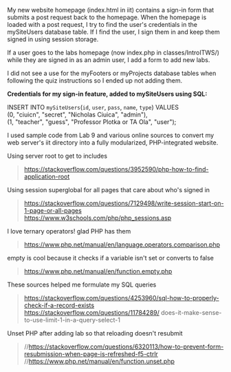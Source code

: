 My new website homepage (index.html in iit) contains a sign-in form that submits a post request back to the homepage.
When the homepage is loaded with a post request, I try to find the user's credentials in the mySiteUsers database table.
If I find the user, I sign them in and keep them signed in using session storage.

If a user goes to the labs homepage (now index.php in classes/IntroITWS/) while they are signed in as an admin user,
I add a form to add new labs.

I did not see a use for the myFooters or myProjects database tables when following the quiz instructions so I ended up not adding them.

**Credentials for my sign-in feature, added to mySiteUsers using SQL:**

INSERT INTO `mySiteUsers`(`id`, `user`, `pass`, `name`, `type`) VALUES   
(0, "ciuicn", "secret", "Nicholas Ciuica", "admin"),    
(1, "teacher", "guess", "Professor Plotka or TA Ola", "user");    

I used sample code from Lab 9 and various online sources to convert my web server's iit directory into a fully modularized, PHP-integrated website.

Using server root to get to includes  
>https://stackoverflow.com/questions/3952590/php-how-to-find-application-root     

Using session superglobal for all pages that care about who's signed in
>https://stackoverflow.com/questions/7129498/write-session-start-on-1-page-or-all-pages    
https://www.w3schools.com/php/php_sessions.asp    

I love ternary operators! glad PHP has them  
>https://www.php.net/manual/en/language.operators.comparison.php   

empty is cool because it checks if a variable isn't set or converts to false
>https://www.php.net/manual/en/function.empty.php   

These sources helped me formulate my SQL queries  
>https://stackoverflow.com/questions/4253960/sql-how-to-properly-check-if-a-record-exists   
https://stackoverflow.com/questions/11784289/    does-it-make-sense-to-use-limit-1-in-a-query-select-1   

Unset PHP after adding lab so that reloading doesn't resubmit  
>//https://stackoverflow.com/questions/6320113/how-to-prevent-form-resubmission-when-page-is-refreshed-f5-ctrlr  
//https://www.php.net/manual/en/function.unset.php    